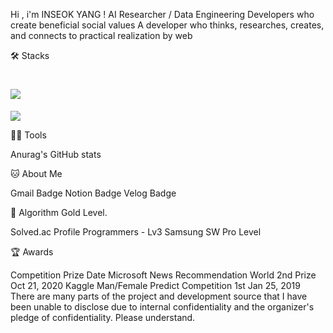 Hi , i'm INSEOK YANG !
AI Researcher / Data Engineering
Developers who create beneficial social values
A developer who thinks, researches, creates, and connects to practical realization by web

🛠️ Stacks
# <img src="https://img.shields.io/badge/기술명-색상코드?style=flat-square&logo=로고&logoColor=색상"/>
<img src="https://img.shields.io/badge/Html-E34F26?style=flat-square&logo=Html&logoColor=white"/>
       

💪🏼 Tools

     

Anurag's GitHub stats

🐱 About Me

Gmail Badge Notion Badge Velog Badge

🏅 Algorithm Gold Level.

Solved.ac Profile
Programmers - Lv3
Samsung SW Pro Level

🏆 Awards

Competition	Prize	Date
Microsoft News Recommendation	World 2nd Prize	Oct 21, 2020
Kaggle Man/Female Predict Competition	1st	Jan 25, 2019
There are many parts of the project and development source that I have been unable to disclose due to internal confidentiality and the organizer's pledge of confidentiality.
Please understand.
